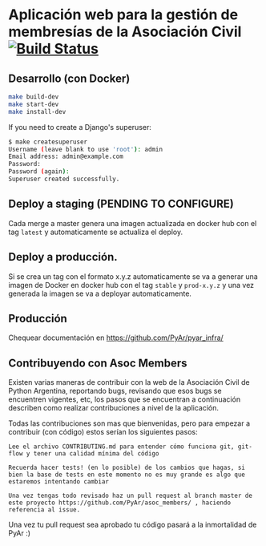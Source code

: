 # Aplicación web para la gestión de membresías de la Asociación Civil [![Build Status](https://travis-ci.org/PyAr/asoc.svg?branch=master)](https://travis-ci.org/PyAr/asoc)

## Desarrollo (con Docker)

```bash
make build-dev
make start-dev
make install-dev
```

If you need to create a Django's superuser:

```bash
$ make createsuperuser
Username (leave blank to use 'root'): admin
Email address: admin@example.com
Password:
Password (again):
Superuser created successfully.
```

## Deploy a staging (PENDING TO CONFIGURE)

Cada merge a master genera una imagen actualizada en docker hub con el tag `latest` y automaticamente se actualiza el deploy.

## Deploy a producción.

Si se crea un tag con el formato x.y.z automaticamente se va a generar una imagen de Docker en docker hub con el tag `stable` y `prod-x.y.z` y una vez generada la imagen se va a deployar automaticamente. 




## Producción

Chequear documentación en https://github.com/PyAr/pyar_infra/

## Contribuyendo con Asoc Members

Existen varias maneras de contribuir con la web de la Asociación Civil de Python Argentina, reportando bugs, revisando que esos bugs se encuentren vigentes, etc, los pasos que se encuentran a continuación describen como realizar contribuciones a nivel de la aplicación.

Todas las contribuciones son mas que bienvenidas, pero para empezar a contribuir (con código) estos serían los siguientes pasos:

    Lee el archivo CONTRIBUTING.md para entender cómo funciona git, git-flow y tener una calidad mínima del código

    Recuerda hacer tests! (en lo posible) de los cambios que hagas, si bien la base de tests en este momento no es muy grande es algo que estaremos intentando cambiar

    Una vez tengas todo revisado haz un pull request al branch master de este proyecto https://github.com/PyAr/asoc_members/ , haciendo referencia al issue.

Una vez tu pull request sea aprobado tu código pasará a la inmortalidad de PyAr :)

